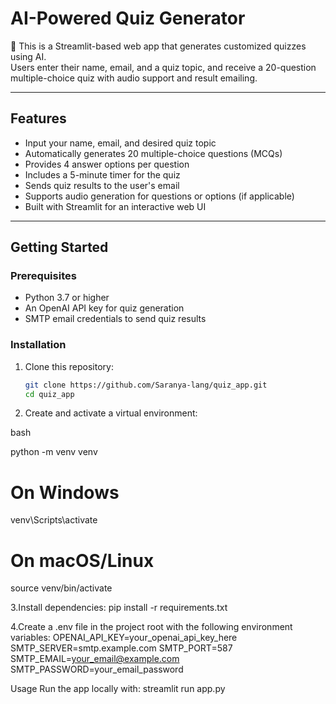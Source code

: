 # AI-Powered Quiz Generator

🧠 This is a Streamlit-based web app that generates customized quizzes using AI.  
Users enter their name, email, and a quiz topic, and receive a 20-question multiple-choice quiz with audio support and result emailing.

---

## Features

- Input your name, email, and desired quiz topic
- Automatically generates 20 multiple-choice questions (MCQs)
- Provides 4 answer options per question
- Includes a 5-minute timer for the quiz
- Sends quiz results to the user's email
- Supports audio generation for questions or options (if applicable)
- Built with Streamlit for an interactive web UI

---

## Getting Started

### Prerequisites

- Python 3.7 or higher
- An OpenAI API key for quiz generation
- SMTP email credentials to send quiz results

### Installation

1. Clone this repository:
   ```bash
   git clone https://github.com/Saranya-lang/quiz_app.git
   cd quiz_app
2. Create and activate a virtual environment:

bash

python -m venv venv
# On Windows
venv\Scripts\activate
# On macOS/Linux
source venv/bin/activate

3.Install dependencies:
  pip install -r requirements.txt

4.Create a .env file in the project root with the following environment variables:
  OPENAI_API_KEY=your_openai_api_key_here
SMTP_SERVER=smtp.example.com
SMTP_PORT=587
SMTP_EMAIL=your_email@example.com
SMTP_PASSWORD=your_email_password

Usage
Run the app locally with:
streamlit run app.py

